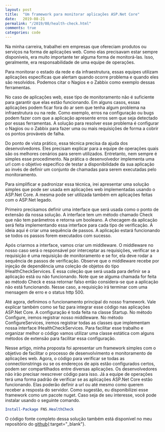 ```yaml
---
layout: post
title:  "Um framework para monitorar aplicações ASP.Net Core"
date:   2019-08-21
permalink: "/2019/08/health-check.html"
comments: true
categories: code
---
```

Na minha carreira, trabalhei em empresas que ofereciam produtos ou serviços na forma de aplicações web. Como elas precisavam estar sempre disponíveis, era muito importante ter alguma forma de monitorá-las.
Isso, geralmente, era responsabilidade de uma equipe de operações.

Para monitorar o estado da rede e da infraestrutura, essas equipes utilizam aplicações específicas que alertam quando ocorre problema e quando eles são resolvidos. Podemos citar o Nagios e o Zabbix como exemplo dessas ferramentas.

No caso de aplicações web, esse tipo de monitoramento não é suficiente para garantir que elas estão funcionando. Em alguns casos, essas aplicações podem ficar fora do ar sem que tenha algum problema na infraestrutura ou na rede. Como exemplo, erros na configuração ou bugs podem fazer com que a aplicação apresente erros sem que seja detectado por essas ferramentas. A solução para resolver esse problema é configurar o Nagios ou o Zabbix para fazer uma ou mais requisições de forma a cobrir os pontos prováveis de falha.

Do ponto de vista prático, essa técnica precisa da ajuda dos desenvolvedores. Eles precisam explicar para a equipe de operações quais são os melhores cenários para serem utilizados. Entretanto, nem sempre é simples esse procedimento. Na prática o desenvolvedor implementa uma url com o objetivo específico de testar a disponibilidade da sua aplicação ao invés de definir um conjunto de chamadas para serem executadas pelo monitoramento.

Para simplificar e padronizar essa técnica, irei apresentar uma solução simples que pode ser usada em aplicações web implementadas usando o ASP.Net Core. A mesma pode ser utilizada também em aplicações feitas com o ASP.Net legado.

Primeiro precisamos definir uma interface que será usada como o ponto de extensão da nossa solução. A interface tem um método chamado Check que não tem parâmetros e retorna um booleano. A checagem da aplicação será feita implementando essa interface para cada tipo de verificação. A ideia aqui é criar uma sequência de passos. A aplicação estará funcionando se todos os passos forem executados com sucesso.

<script src="https://gist.github.com/fabio-neves/14d0a84dc02b34bac16c130cd37d4650.js"></script>

Após criarmos a interface, vamos criar um middleware. O middleware no nosso caso será o responsável por interceptar as requisições, verificar se a requisição é uma requisição de monitoramento e se for, ela deve rodar a sequência de passos de verificação. Observe que o middleware recebe por injeção de dependência uma coleção de objetos do tipo IHealthCheckServices. É essa coleção que será usada para definir se a aplicação está ou não funcionando. Note que se alguma chamada for feita ao método Check e essa retornar falso então considera-se que a aplicação não está funcionando. Nesse caso, a requisição irá terminar com uma mensagem de erro e o status http 500.

<script src="https://gist.github.com/fabio-neves/5cd1f50324b0e17472ed08e7981af4ac.js"></script>

Até agora, definimos o funcionamento principal do nosso framework. Vale explicar também como se faz para integrar esse código nas aplicações ASP.Net Core. A configuração é toda feita na classe Startup. No método Configure, iremos registrar nosso middleware. No método ConfigureServices, iremos registrar todas as classes que implementam nossa interface IHealthCheckServices. Para facilitar esse trabalho e organizar melhor o código vamos utilizar uma classe estática com alguns métodos de extensão para facilitar essa configuração.

<script src="https://gist.github.com/fabio-neves/b7071d9f079633c0daa53b83cfc69788.js"></script>

Nesse artigo, minha proposta foi apresentar um framework simples com o objetivo de facilitar o processo de desenvolvimento e monitoramento de aplicações web. Agora, o código para verificar se todas as connectionstrings ou se os endereços de apis estão configurados certos, podem ser compartilhados entre diversas aplicações. Os desenvolvedores não irão precisar reescrever código para isso. Já a equipe de operações terá uma forma padrão de verificar se as aplicações ASP.Net Core estão funcionando. Elas poderão definir a url ou até mesmo como querem receber a resposta do servidor. Como sugestão, eu disponibilizei esse framework como um pacote nuget. Caso seja de seu interesse, você pode instalar usando o seguinte comando.

```powershell
Install-Package FNS.HealthCheck 
```
 O código fonte completo dessa solução também está disponível no meu repositório do [github][github]{:target="_blank"}. 


[github]: https://github.com/fabio-neves/HealthCheck
